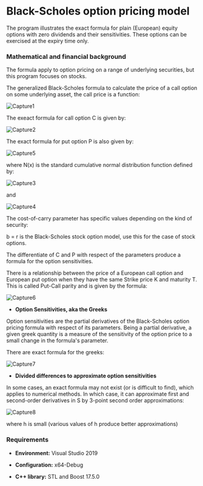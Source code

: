 # Black-Scholes option pricing model

The program illustrates the exact formula for plain (European) equity options  with zero dividends and their sensitivities. These options can be exercised at the expiry time only.

### Mathematical and financial background

The formula apply to option pricing on a range of underlying securities, but this program focuses on stocks.

The generalized Black-Scholes formula to calculate the price of a call option on some underlying asset, the call price is a function:

![Capture1](https://user-images.githubusercontent.com/24828971/114290555-594e7880-9a78-11eb-8175-c78ff34c2e66.JPG)

The exeact formula for call option C is given by:

![Capture2](https://user-images.githubusercontent.com/24828971/114290563-69665800-9a78-11eb-91c6-5d3381237ecc.JPG)

The exact formula for put option P is also  given by:

![Capture5](https://user-images.githubusercontent.com/24828971/114290569-784d0a80-9a78-11eb-9f5c-45fa66ef79a6.JPG)

where N(x) is the standard cumulative normal distribution function defined by:

![Capture3](https://user-images.githubusercontent.com/24828971/114290574-7daa5500-9a78-11eb-9f62-7750eaeb5206.JPG)

and

![Capture4](https://user-images.githubusercontent.com/24828971/114290579-83a03600-9a78-11eb-8c2f-f9bca6b3e2c0.JPG)

The cost-of-carry parameter has specific values depending on the kind of security: 

b = r is the Black-Scholes stock option model, use this for the case of stock options.

The differentiate of C and P with respect of the parameters produce a formula for the option sensitivities. 

There is a relationship between the price of a European call option and European put option when they have the same Strike price K and maturity T. This is called Put-Call parity and is given by the formula:

![Capture6](https://user-images.githubusercontent.com/24828971/114290584-8bf87100-9a78-11eb-8b6f-64dec5dc4b46.JPG)

* **Option Sensitivities, aka the Greeks**

 Option sensitivities are the partial derivatives of the Black-Scholes option pricing formula with respect of its parameters. Being a partial derivative, a given greek quantity is a measure of the sensitivity of the option price to a small change in the formula's parameter. 
 
 There are exact formula for the greeks:
 
![Capture7](https://user-images.githubusercontent.com/24828971/114290586-931f7f00-9a78-11eb-8b14-0d1ce62c7317.JPG)
 
 * **Divided differences to approximate option sensitivities**
 
 In some cases, an exact formula may not exist (or is difficult to find), which applies to numerical methods. In which case, it can approximate first and second-order derivatives in S by 3-point second order approximations:
 
![Capture8](https://user-images.githubusercontent.com/24828971/114290591-9a468d00-9a78-11eb-92d3-51d7b50bc06a.JPG)
 
 where  h is small (various values of h produce better approximations)

### Requirements

* **Environment:** Visual Studio 2019 

* **Configuration:** x64-Debug

* **C++ library:** STL and Boost 17.5.0

